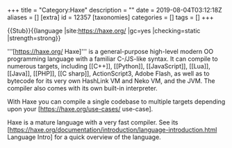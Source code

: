 +++
title = "Category:Haxe"
description = ""
date = 2019-08-04T03:12:18Z
aliases = []
[extra]
id = 12357
[taxonomies]
categories = []
tags = []
+++

{{Stub}}{{language
|site:https://haxe.org/
|gc=yes
|checking=static
|strength=strong}}

'''[https://haxe.org/ Haxe]''' is a general-purpose high-level modern OO programming language with a familiar C-/JS-like syntax. It can compile to numerous targets, including [[C++]], [[Python]], [[JavaScript]], [[Lua]], [[Java]], [[PHP]], [[C sharp]], ActionScript3,  Adobe Flash, as well as to bytecode for its very own HashLink VM and Neko VM, and the JVM. The compiler also comes with its own built-in interpreter.

With Haxe you can compile a single codebase to multiple targets depending upon your [https://haxe.org/use-cases/ use-case].

Haxe is a mature language with a very fast compiler. See its [https://haxe.org/documentation/introduction/language-introduction.html Language Intro] for a quick overview of the language.
